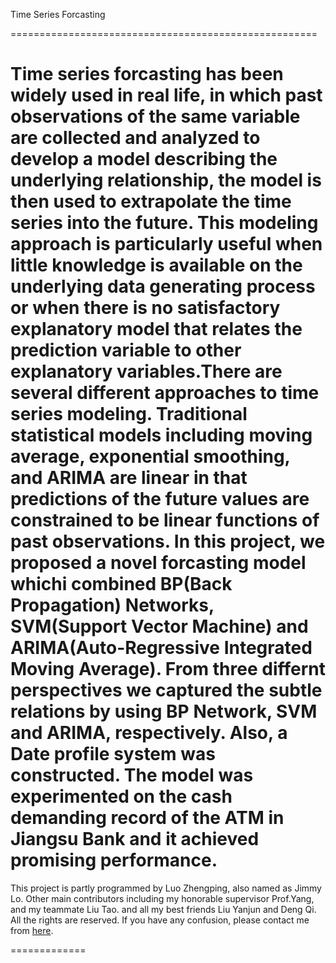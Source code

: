 Time Series Forcasting

=====================================================

Time series forcasting has been widely used in real life, in which past observations of the same variable are collected and analyzed to develop a model describing the underlying relationship, the model is then used to extrapolate the time series into the future. This modeling approach is particularly useful when little knowledge is available on the underlying data generating process or when there is no satisfactory explanatory model that relates the prediction variable to other explanatory variables.There are several different approaches to time series modeling. Traditional statistical models including moving average, exponential smoothing, and ARIMA are linear in that predictions of the future values are constrained to be linear functions of past observations. In this project, we proposed a novel forcasting model whichi combined BP(Back Propagation) Networks, SVM(Support Vector Machine) and ARIMA(Auto-Regressive Integrated Moving Average). From three differnt perspectives we captured the subtle relations by using BP Network, SVM and ARIMA, respectively. Also, a Date profile system was constructed. The model was experimented on the cash demanding record of the ATM in Jiangsu Bank and it achieved promising performance. 
================
This project is partly programmed by Luo Zhengping, also named as Jimmy Lo. Other main contributors including my honorable supervisor Prof.Yang, and my teammate Liu Tao. and all my best friends Liu Yanjun and Deng Qi. All the rights are reserved. If you have any confusion, please contact me from [here](https://github.com/Jimmy-Lo/AboutMe/wiki/AboutMe).

=============
